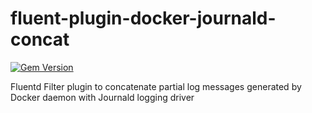 # fluent-plugin-docker-journald-concat
[![Gem Version](https://badge.fury.io/rb/fluent-plugin-docker-journald-concat.svg)](https://badge.fury.io/rb/fluent-plugin-docker-journald-concat)

Fluentd Filter plugin to concatenate partial log messages generated by Docker daemon with Journald logging driver
